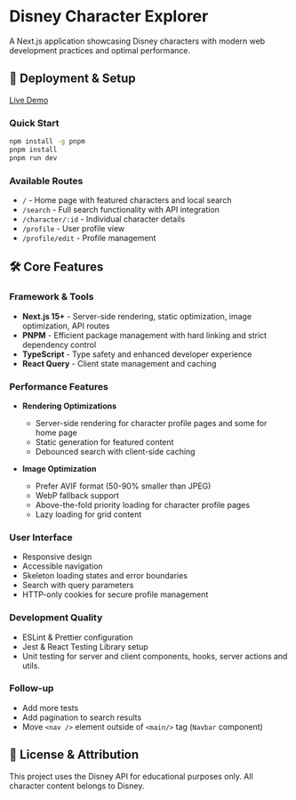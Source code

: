 # Disney Character Explorer

A Next.js application showcasing Disney characters with modern web development practices and optimal performance.

## 🚀 Deployment & Setup

[Live Demo](https://disney-next-react-app.vercel.app/)

### Quick Start

```bash
npm install -g pnpm
pnpm install
pnpm run dev
```

### Available Routes

- `/` - Home page with featured characters and local search
- `/search` - Full search functionality with API integration
- `/character/:id` - Individual character details
- `/profile` - User profile view
- `/profile/edit` - Profile management

## 🛠 Core Features

### Framework & Tools

- **Next.js 15+** - Server-side rendering, static optimization, image optimization, API routes
- **PNPM** - Efficient package management with hard linking and strict dependency control
- **TypeScript** - Type safety and enhanced developer experience
- **React Query** - Client state management and caching

### Performance Features

- **Rendering Optimizations**

  - Server-side rendering for character profile pages and some for home page
  - Static generation for featured content
  - Debounced search with client-side caching

- **Image Optimization**
  - Prefer AVIF format (50-90% smaller than JPEG)
  - WebP fallback support
  - Above-the-fold priority loading for character profile pages
  - Lazy loading for grid content

### User Interface

- Responsive design
- Accessible navigation
- Skeleton loading states and error boundaries
- Search with query parameters
- HTTP-only cookies for secure profile management

### Development Quality

- ESLint & Prettier configuration
- Jest & React Testing Library setup
- Unit testing for server and client components, hooks, server actions and utils.

### Follow-up

- Add more tests
- Add pagination to search results
- Move `<nav />` element outside of `<main/>` tag (`Navbar` component)

## 📝 License & Attribution

This project uses the Disney API for educational purposes only. All character content belongs to Disney.
